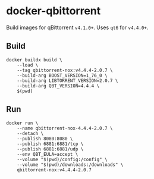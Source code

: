 # docker-qbittorrent
Build images for qBittorrent `v4.1.0+`. Uses `qt6` for `v4.4.0+`.

## Build
    docker buildx build \
        --load \
        --tag qbittorrent-nox:v4.4.4-2.0.7 \
        --build-arg BOOST_VERSION=1_76_0 \
        --build-arg LIBTORRENT_VERSION=2.0.7 \
        --build-arg QBT_VERSION=4.4.4 \
        $(pwd)

## Run
    docker run \
        --name qbittorrent-nox-4.4.4-2.0.7 \
        --detach \
        --publish 8080:8080 \
        --publish 6881:6881/tcp \
        --publish 6881:6881/udp \
        --env QBT_EULA=accept \
        --volume "$(pwd)/config:/config" \
        --volume "$(pwd)/downloads:/downloads" \
        qbittorrent-nox:v4.4.4-2.0.7

